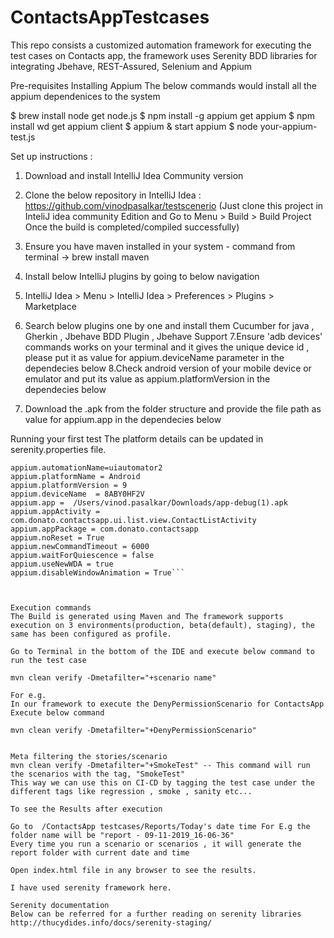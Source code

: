 # ContactsAppTestcases

This repo consists a customized automation framework for executing the test cases on Contacts app, the framework uses Serenity BDD libraries for integrating Jbehave, REST-Assured, Selenium and Appium

Pre-requisites
Installing Appium
The below commands would install all the appium dependenices to the system

$ brew install node       get node.js
$ npm install -g appium   get appium
$ npm install wd          get appium client
$ appium &                start appium
$ node your-appium-test.js

Set up instructions :

1. Download and install IntelliJ Idea Community version

2. Clone the below repository in IntelliJ Idea  : https://github.com/vinodpasalkar/testscenerio
(Just clone this project in InteliJ idea community Edition
and Go to Menu > Build > Build Project
Once the build is completed/compiled successfully)

3. Ensure you have maven installed in your system - command from terminal -> brew install maven
4. Install below IntelliJ plugins by going to below navigation
5. IntelliJ Idea > Menu > IntelliJ Idea > Preferences > Plugins > Marketplace
6. Search below plugins one by one and install them
 Cucumber for java , Gherkin , Jbehave BDD Plugin , Jbehave Support
7.Ensure 'adb devices' commands works on your terminal and it gives the unique device id , please put it as value for appium.deviceName parameter in the dependecies below
8.Check android version of your mobile device or emulator and put its value as appium.platformVersion in the dependecies below
9. Download the .apk from the folder structure and provide the file path as value for appium.app in the dependecies below


Running your first test
The platform details can be updated in serenity.properties file.

```Android dependencies
appium.automationName=uiautomator2
appium.platformName = Android
appium.platformVersion = 9
appium.deviceName  = 8ABY0HF2V
appium.app =  /Users/vinod.pasalkar/Downloads/app-debug(1).apk
appium.appActivity = com.donato.contactsapp.ui.list.view.ContactListActivity
appium.appPackage = com.donato.contactsapp
appium.noReset = True
appium.newCommandTimeout = 6000
appium.waitForQuiescence = false
appium.useNewWDA = true
appium.disableWindowAnimation = True```



Execution commands
The Build is generated using Maven and The framework supports execution on 3 environments(production, beta(default), staging), the same has been configured as profile.

Go to Terminal in the bottom of the IDE and execute below command to run the test case

mvn clean verify -Dmetafilter="+scenario name"

For e.g. 
In our framework to execute the DenyPermissionScenario for ContactsApp
Execute below command
 
mvn clean verify -Dmetafilter="+DenyPermissionScenario"
  
  
Meta filtering the stories/scenario
mvn clean verify -Dmetafilter="+SmokeTest" -- This command will run the scenarios with the tag, "SmokeTest"
This way we can use this on CI-CD by tagging the test case under the different tags like regression , smoke , sanity etc...
  
To see the Results after execution
  
Go to  /ContactsApp testcases/Reports/Today's date time For E.g the folder name will be "report - 09-11-2019_16-06-36"
Every time you run a scenario or scenarios , it will generate the report folder with current date and time
  
Open index.html file in any browser to see the results.
  
I have used serenity framework here.

Serenity documentation
Below can be referred for a further reading on serenity libraries http://thucydides.info/docs/serenity-staging/
